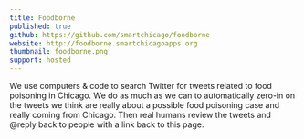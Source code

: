 ```yaml
---
title: Foodborne
published: true
github: https://github.com/smartchicago/foodborne
website: http://foodborne.smartchicagoapps.org
thumbnail: foodborne.png
support: hosted
---
```


We use computers & code to search Twitter for tweets related to food poisoning in Chicago. We do as much as we can to automatically zero-in on the tweets we think are really about a possible food poisoning case and really coming from Chicago. Then real humans review the tweets and @reply back to people with a link back to this page.

